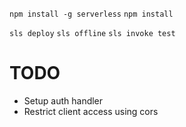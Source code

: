 `npm install -g serverless`
`npm install`

`sls deploy`
`sls offline`
`sls invoke test`

# TODO
- Setup auth handler
- Restrict client access using cors
